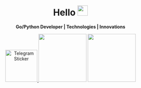 <h1 align="center">Hello <img src="https://github.com/blackcater/blackcater/raw/main/images/Hi.gif" height="32"/></h1>
<p align="center">
  <strong>Go/Python Developer | Technologies | Innovations</strong><br>
</p>

<p align="center">
  <a href="https://telegram.me/rasalghouI">
    <img src="https://freelogopng.com/images/all_img/1683044996telegram-logo-png.png" alt="Telegram Sticker" width="100px">
  </a>
  <img src="https://go.dev/blog/go-brand/Go-Logo/PNG/Go-Logo_White.png" width="150px">
  <img src="https://banner2.cleanpng.com/lnd/20240917/fb/8d93016627cd12338f028613d81a01.webp" width="150px">
</p>
